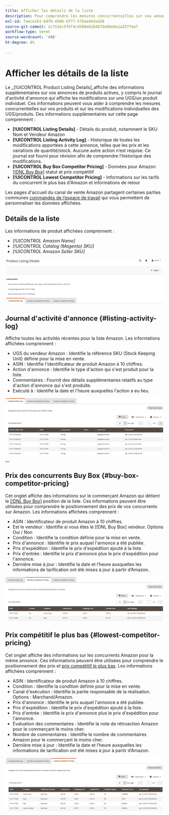 ```yaml
---
title: Afficher les détails de la liste
description: Pour comprendre les mesures concurrentielles sur vos annonces Amazon et sur les modifications individuelles des UGS/produits, consultez la page Détails de la liste de produits .
exl-id: faece1b1-b4fb-4506-bf77-576ae445ed28
source-git-commit: 2c753ec5f6f4cd509e61b4875e09e9a1a2577ee7
workflow-type: tm+mt
source-wordcount: '488'
ht-degree: 0%

---
```


# Afficher les détails de la liste

Le _[!UICONTROL Product Listing Details]_affiche des informations supplémentaires sur vos annonces de produits actives, y compris le journal d&#39;activité d&#39;annonce qui affiche les modifications sur une UGS/un produit individuel. Ces informations peuvent vous aider à comprendre les mesures concurrentielles sur vos produits et sur les modifications individuelles des UGS/produits. Des informations supplémentaires sur cette page comprennent :

- **[!UICONTROL Listing Details]** - Détails du produit, notamment le SKU Nom et Vendeur Amazon
- **[!UICONTROL Listing Activity Log]** - Historique de toutes les modifications apportées à cette annonce, telles que les prix et les variations de quantité/stock. Aucune autre action n’est requise. Ce journal est fourni pour révision afin de comprendre l’historique des modifications.
- **[!UICONTROL Buy Box Competitor Pricing]** - Données pour Amazon [[!DNL Buy Box]](./buy-box-competitor-pricing.md) statut et prix compétitif
- **[!UICONTROL Lowest Competitor Pricing]** - Informations sur les tarifs du concurrent le plus bas d&#39;Amazon et informations de retour

Les pages d&#39;accueil du canal de vente Amazon partagent certaines parties communes [commandes de l’espace de travail](./workspace-controls.md) qui vous permettent de personnaliser les données affichées.

## Détails de la liste

Les informations de produit affichées comprennent :

- _[!UICONTROL Amazon Name]_
- _[!UICONTROL Catalog (Magento) SKU]_
- _[!UICONTROL Amazon Seller SKU]_

![Détails de la liste](assets/amazon-product-listing-details.png)

## Journal d&#39;activité d&#39;annonce {#listing-activity-log}

Affiche toutes les activités récentes pour la liste Amazon. Les informations affichées comprennent :

- UGS du vendeur Amazon : Identifie la référence SKU (Stock Keeping Unit) définie pour la mise en vente.
- ASIN : Identifie l&#39;identificateur de produit Amazon à 10 chiffres.
- Action d&#39;annonce : Identifie le type d&#39;action qui s&#39;est produit pour la liste.
- Commentaires : Fournit des détails supplémentaires relatifs au type d&#39;action d&#39;annonce qui s&#39;est produite.
- Exécuté à : Identifie la date et l&#39;heure auxquelles l&#39;action a eu lieu.

![Détails de la liste de produits - Journal des activités de vente](assets/amazon-listing-activity-log.png)
__

## Prix des concurrents Buy Box {#buy-box-competitor-pricing}

Cet onglet affiche des informations sur le commerçant Amazon qui détient le [[!DNL Buy Box]](./buy-box-competitor-pricing.md) position de la liste. Ces informations peuvent être utilisées pour comprendre le positionnement des prix de vos concurrents sur Amazon. Les informations affichées comprennent :

- ASIN : Identificateur de produit Amazon à 10 chiffres.
- Est le vendeur : Identifie si vous êtes le [!DNL Buy Box] vendeur. Options Oui / Non
- Condition : Identifie la condition définie pour la mise en vente.
- Prix d&#39;annonce : Identifie le prix auquel l&#39;annonce a été publiée.
- Prix d&#39;expédition : Identifie le prix d&#39;expédition ajouté à la liste.
- Prix d&#39;entrée : Identifie le prix d&#39;annonce plus le prix d&#39;expédition pour l&#39;annonce.
- Dernière mise à jour : Identifie la date et l’heure auxquelles les informations de tarification ont été mises à jour à partir d’Amazon.

![Détails de la liste des produits : Prix compétitif Buy Box](assets/amazon-listing-details-buy-box-2.png)

## Prix compétitif le plus bas {#lowest-competitor-pricing}

Cet onglet affiche des informations sur les concurrents Amazon pour la même annonce. Ces informations peuvent être utilisées pour comprendre le positionnement des prix et [prix compétitif le plus bas](./lowest-competitor-pricing.md). Les informations affichées comprennent :

- ASIN : Identificateur de produit Amazon à 10 chiffres.
- Condition : Identifie la condition définie pour la mise en vente.
- Canal d&#39;exécution : Identifie la partie responsable de la réalisation. Options : Marchand/Amazon.
- Prix d&#39;annonce : Identifie le prix auquel l&#39;annonce a été publiée.
- Prix d&#39;expédition : Identifie le prix d&#39;expédition ajouté à la liste.
- Prix d&#39;entrée : Identifie le prix d&#39;annonce plus le prix d&#39;expédition pour l&#39;annonce.
- Évaluation des commentaires : Identifie la note de rétroaction Amazon pour le commerçant le moins cher.
- Nombre de commentaires : Identifie le nombre de commentaires Amazon pour le commerçant le moins cher.
- Dernière mise à jour : Identifie la date et l’heure auxquelles les informations de tarification ont été mises à jour à partir d’Amazon.

![Détails de la mise en vente de produits - prix compétitif le plus bas](assets/amazon-listing-details-lowest-comp.png)
